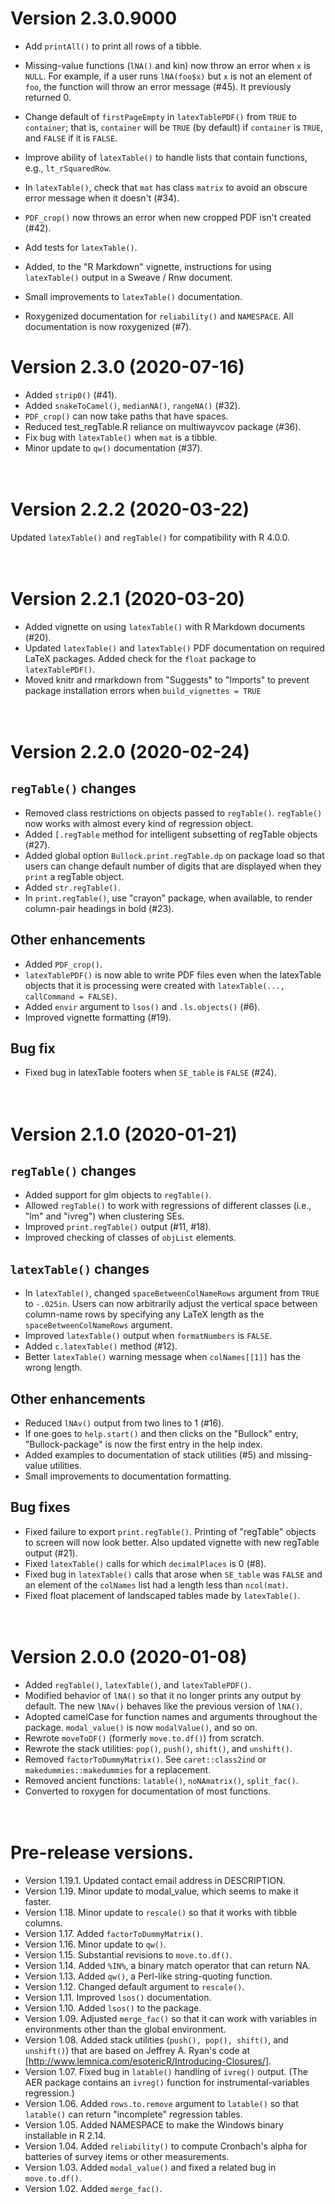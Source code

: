 # Version 2.3.0.9000 
* Add `printAll()` to print all rows of a tibble.
* Missing-value functions (`lNA()` and kin) now throw an error when `x` is
  `NULL`. For example, if a user runs `lNA(foo$x)` but `x` is not an element 
  of `foo`, the function will throw an error message (#45). It previously 
  returned 0.
* Change default of `firstPageEmpty` in `latexTablePDF()` from `TRUE` to 
  `container`; that is, `container` will be `TRUE` (by default) if 
  `container` is `TRUE`, and `FALSE` if it is `FALSE`.   
* Improve ability of `latexTable()` to handle lists that contain functions,
  e.g., `lt_rSquaredRow`.
* In `latexTable()`, check that `mat` has class `matrix` to avoid an 
  obscure error message when it doesn't (#34).
* `PDF_crop()` now throws an error when new cropped PDF isn't created (#42).  
* Add tests for `latexTable()`.

* Added, to the "R Markdown" vignette, instructions for using `latexTable()` 
  output in a Sweave / Rnw document.
* Small improvements to `latexTable()` documentation.
* Roxygenized documentation for `reliability()` and `NAMESPACE`. All 
  documentation is now roxygenized (#7).  
  

# Version 2.3.0 (2020-07-16) 
* Added `strip0()` (#41).
* Added `snakeToCamel()`, `medianNA()`, `rangeNA()` (#32).
* `PDF_crop()` can now take paths that have spaces.
* Reduced test_regTable.R reliance on multiwayvcov package (#36).
* Fix bug with `latexTable()` when `mat` is a tibble.
* Minor update to `qw()` documentation (#37).
&nbsp;  
&nbsp;  
&nbsp;  


# Version 2.2.2 (2020-03-22)
Updated `latexTable()` and `regTable()` for compatibility with R 4.0.0.
&nbsp;  
&nbsp;  
&nbsp;  


# Version 2.2.1 (2020-03-20)
* Added vignette on using `latexTable()` with R Markdown documents
  (#20).
* Updated `latexTable()` and `latexTable()` PDF documentation on 
  required LaTeX packages. Added check for the `float` package to 
  `latexTablePDF()`.
* Moved knitr and rmarkdown from "Suggests" to "Imports" to prevent 
  package installation errors when `build_vignettes = TRUE`
&nbsp;  
&nbsp;  
&nbsp;  



# Version 2.2.0 (2020-02-24)

## `regTable()` changes
* Removed class restrictions on objects passed to `regTable()`. `regTable()`
  now works with almost every kind of regression object.
* Added `[.regTable` method for intelligent subsetting of regTable objects (#27).
* Added global option `Bullock.print.regTable.dp` on package load so that 
  users can change default number of digits that are displayed when they
  `print` a regTable object.
* Added `str.regTable()`.
* In `print.regTable()`, use "crayon" package, when available, to render 
  column-pair headings in bold (#23). 

## Other enhancements
* Added `PDF_crop()`.
* `latexTablePDF()` is now able to write PDF files even when the latexTable 
  objects that it is processing were created with 
  `latexTable(..., callCommand = FALSE)`.
* Added `envir` argument to `lsos()` and `.ls.objects()` (#6).
* Improved vignette formatting (#19).

## Bug fix
* Fixed bug in latexTable footers when `SE_table` is `FALSE` (#24).
&nbsp;  
&nbsp;  
&nbsp;  



# Version 2.1.0 (2020-01-21)

## `regTable()` changes
* Added support for glm objects to `regTable()`.  
* Allowed `regTable()` to work with regressions of different classes (i.e., 
  "lm" and "ivreg") when clustering SEs.
* Improved `print.regTable()` output (#11, #18).
* Improved checking of classes of `objList` elements.

## `latexTable()` changes
* In `latexTable()`, changed `spaceBetweenColNameRows` argument from `TRUE` 
  to `-.025in`. Users can now arbitrarily adjust the vertical space between
  column-name rows by specifying any LaTeX length as the 
  `spaceBetweenColNameRows` argument.   
* Improved `latexTable()` output when `formatNumbers` is `FALSE`.
* Added `c.latexTable()` method (#12).
* Better `latexTable()` warning message when `colNames[[1]]` has the wrong length.

## Other enhancements
* Reduced `lNAv()` output from two lines to 1 (#16).
* If one goes to `help.start()` and then clicks on the "Bullock" entry, 
  "Bullock-package" is now the first entry in the help index.
* Added examples to documentation of stack utilities (#5) and missing-value 
  utilities.
* Small improvements to documentation formatting.

## Bug fixes
* Fixed failure to export `print.regTable()`. Printing of "regTable" objects  
  to screen will now look better. Also updated vignette with new regTable output 
  (#21).
* Fixed `latexTable()` calls for which `decimalPlaces` is 0 (#8).
* Fixed bug in `latexTable()` calls that arose when `SE_table` was `FALSE` and
  an element of the `colNames` list had a length less than `ncol(mat)`.
* Fixed float placement of landscaped tables made by `latexTable()`.
&nbsp;  
&nbsp;  
&nbsp;  



# Version 2.0.0 (2020-01-08)
* Added `regTable()`, `latexTable()`, and `latexTablePDF()`.
* Modified behavior of `lNA()` so that it no longer prints any output by 
  default. The new `lNAv()` behaves like the previous version of `lNA()`.
* Adopted camelCase for function names and arguments throughout the package.
  `modal_value()` is now `modalValue()`, and so on.
* Rewrote `moveToDF()` (formerly `move.to.df()`) from scratch.
* Rewrote the stack utilities: `pop()`, `push()`, `shift()`, and `unshift()`. 
* Removed `factorToDummyMatrix()`. See `caret::class2ind` or 
  `makedummies::makedummies` for a replacement.
* Removed ancient functions: `latable()`, `noNAmatrix()`, `split_fac()`.
* Converted to roxygen for documentation of most functions.
&nbsp;  
&nbsp;  
&nbsp;  



# Pre-release versions.
* Version 1.19.1. Updated contact email address in DESCRIPTION.
* Version 1.19.  Minor update to modal_value, which seems to make it faster.
* Version 1.18.  Minor update to `rescale()` so that it works with tibble columns.
* Version 1.17.  Added `factorToDummyMatrix()`.
* Version 1.16.  Minor update to `qw()`.
* Version 1.15.  Substantial revisions to `move.to.df()`.
* Version 1.14.  Added `%IN%`, a binary match operator that can return NA.
* Version 1.13.  Added `qw()`, a Perl-like string-quoting function.
* Version 1.12.  Changed default argument to `rescale()`.
* Version 1.11.  Improved `lsos()` documentation.
* Version 1.10.  Added `lsos()` to the package.
* Version 1.09.  Adjusted `merge_fac()` so that it can work with variables in 
               environments other than the global environment. 
* Version 1.08.  Added stack utilities (`push(), pop(), shift()`, and `unshift()`) 
               that are based on Jeffrey A. Ryan's code at
               [http://www.lemnica.com/esotericR/Introducing-Closures/].
* Version 1.07.  Fixed bug in `latable()` handling of `ivreg()` output.  (The AER
               package contains an `ivreg()` function for instrumental-variables
               regression.)
* Version 1.06.  Added `rows.to.remove` argument to `latable()` so that 
               `latable()` can return "incomplete" regression tables.
* Version 1.05.  Added NAMESPACE to make the Windows binary installable in R 2.14.
* Version 1.04.  Added `reliability()` to compute Cronbach's alpha for batteries of survey items or other measurements.
* Version 1.03.  Added `modal_value()` and fixed a related bug in `move.to.df()`.
* Version 1.02.  Added `merge_fac()`.
